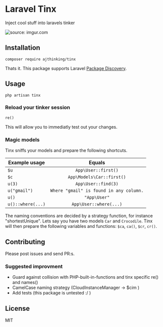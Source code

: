 # Laravel Tinx
Inject cool stuff into laravels tinker

<img src="https://i.imgur.com/tCmU1CF.gif" title="source: imgur.com" />

## Installation

    composer require ajthinking/tinx
Thats it. This package supports Laravel [Package Discovery](https://laravel.com/docs/5.5/packages#package-discovery).

## Usage
    php artisan tinx

### Reload your tinker session
    re() 
This will allow you to immediatly test out your changes.

### Magic models

Tinx sniffs your models and prepare the following shortcuts.

| Example usage        | Equals           |
| ------------- |:-------------:|
| ```$u```      | ```App\User::first()``` |
| ```$c```      | ```App\Models\Car::first()``` |
| ```u(3)```      | ```App\User::find(3)``` |
| ```u("gmail")```      | ```Where "gmail" is found in any column.``` |
| ```u()```      | ```"App\User"``` |
| ```u()::where(...)```      | ```App\User::where(...)``` |

The naming conventions are decided by a strategy function, for instance "shortestUnique".
Lets say you have two models ```Car``` and ```Crocodile```. Tinx will then prepare the following variables and functions: ```$ca```, ```ca()```, ```$cr```, ```cr()```.

## Contributing
Please post issues and send PR:s. 

### Suggested improvment
* Guard against collision with PHP-built-in-functions and tinx specific re() and names()
* CamelCase naming strategy (CloudInstanceManager -> $cim )
* Add tests (this package is untested :/ )

## License
MIT
